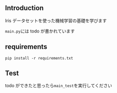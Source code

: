 ## Introduction

Iris データセットを使った機械学習の基礎を学びます

`main.py`には todo が書かれています

## requirements

`pip install -r requirements.txt`

## Test

todo ができたと思ったら`main_test`を実行してください
